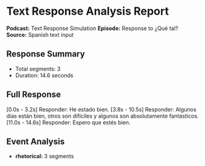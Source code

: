 # Text Response Analysis Report

**Podcast:** Text Response Simulation
**Episode:** Response to ¿Qué tal?
**Source:** Spanish text input

## Response Summary
- Total segments: 3
- Duration: 14.6 seconds

## Full Response

[0.0s - 3.2s] Responder: He estado bien.
[3.8s - 10.5s] Responder: Algunos días están bien, otros son difíciles y algunos son absolutamente fantásticos.
[11.0s - 14.6s] Responder: Espero que estés bien.

## Event Analysis

- **rhetorical:** 3 segments